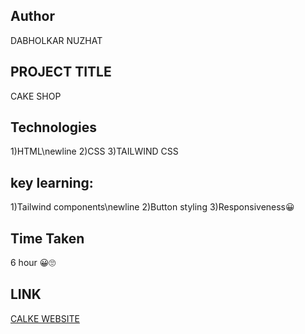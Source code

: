 
## Author
DABHOLKAR NUZHAT

## PROJECT TITLE
CAKE SHOP 

## Technologies
1)HTML\newline
2)CSS
3)TAILWIND CSS

## key learning:
1)Tailwind components\newline
2)Button styling
3)Responsiveness😀


## Time Taken
6 hour 😀🙄

## LINK
[CALKE WEBSITE](https://cakewebsite2.netlify.app/)
